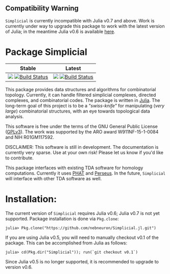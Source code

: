 ## Compatibility Warning
`Simplicial` is currently incompatible with Julia v0.7 and above. Work is currently under way to upgrade this package to work with the latest version of Julia; in the meantime Julia v0.6 is available [here](https://julialang.org/downloads/oldreleases.html).

# Package Simplicial

| **Stable** | **Latest** |
|:----------:|:----------:|
| [![](https://img.shields.io/badge/docs-stable-blue.svg)](https://nebneuron.github.io/Simplicial.jl/stable) [![Build Status](https://travis-ci.org/nebneuron/Simplicial.jl.svg?branch=master)](https://travis-ci.org/nebneuron/Simplicial.jl) | [![](https://img.shields.io/badge/docs-latest-blue.svg)](https://nebneuron.github.io/Simplicial.jl/latest) [![Build Status](https://travis-ci.org/nebneuron/Simplicial.jl.svg?branch=v0.1)](https://travis-ci.org/nebneuron/Simplicial.jl)

This package provides data structures and algorithms for combinatorial topology. Currently, it can handle filtered simplicial complexes, directed complexes, and combinatorial codes. The package is written in [Julia](http://julialang.org).  The long-term goal of this project is to be a *"swiss-knife"*  for manipulating (*very* *large*) combinatorial structures, with an eye towards topological data analysis.

This software is free under the terms of the GNU General Public License ([GPLv3](http://www.gnu.org/licenses/gpl.html)).
The work was supported by the ARO award W911NF-15-1-0084 and NIH R01GM117592.

DISCLAIMER: This software is still in development. The documentation is currently very sparse. Use at your own risk! Please let us know if you'd like to contribute.  


This package interfaces with existing TDA software for homology computations. Currently it uses [PHAT](https://github.com/blazs/phat) and [Perseus](http://people.maths.ox.ac.uk/nanda/perseus/index.html).  In the future, `Simplicial` will interface with other TDA software as well.


# Installation:

The current version of `Simplicial` requires Julia v0.6; Julia v0.7 is not yet supported. Package installation is done via `Pkg.clone`:

```julia-repl
julia> Pkg.clone("https://github.com/nebneuron/Simplicial.jl.git")
```

If you are using Julia v0.5, you will need to manually checkout v0.1 of the package. This can be accomplished from Julia as follows:

```julia-repl
julia> cd(Pkg.dir("Simplicial")); run(`git checkout v0.1`)
```

Since Julia v0.5 is no longer supported, it is recommended to upgrade to version v0.6.

